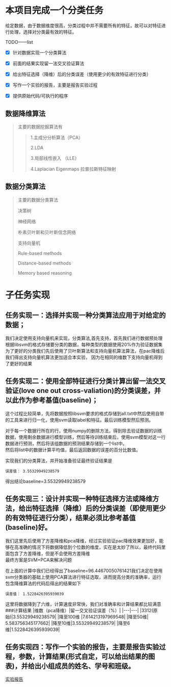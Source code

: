 # 本项目完成一个分类任务
给定数据，由于数据维度很高，分类过程中并不需要所有的特征，故可以对特征进行处理，选择对分类最有效的特征。

TODO——list

-[x] 针对数据实现一个分类算法

-[x] 前面的结果实现留一法交叉验证算法  

-[x] 给出特征选择（降维）后的分类误差（使用更少的有效特征进行分类）

-[x] 写作一个实验的报告，主要是报告实验过程

-[x] 提供原始代码/可执行的程序

## 数据降维算法
>主要的数据挖掘算法有
>
>>1.主成分分析算法（PCA）
>>
>>2.LDA
>>
>>3.局部线性嵌入 （LLE）
>>
>>4.Laplacian Eigenmaps 拉普拉斯特征映射
## 数据分类算法
>主要的数据分类算法
>
>决策树
>
>神经网络
>
>朴素贝叶斯和贝叶斯信念网络
>
>支持向量机
>
>Rule-based methods
>
>Distance-based methods
>
>Memory based reasoning

# 子任务实现

## 任务实现一：选择并实现一种分类算法应用于对给定的数据；
我们决定使用支持向量机来实现，分类算法,首先支持，首先我们进行数据预处理  
根据libsvm的格式存储要分类的数据，每种类型的数据使用20%作为验证数据集  
为了更好的分类我们先后使用了贝叶斯算法和支持向量机算法算法，在pac降维后我们得出支持向量机算法更加适合本实验，
因为在相同的维数下支持向量机得到了更好的结果 

## 任务实现二：使用全部特征进行分类计算出留一法交叉验证(love one out cross-valiation)的分类误差，并以此作为参考基值(baseline)；
这个过程比较简单，先将数据按照libsvm要求的格式存储到all.txt中然后使用自带的工具来进行归一化，使用svm读取label和特征。最后训练模型然后预测。  

对于每一个数据行所在的行，使用numpy的删除方法，得到除去验证数据的训练数据，使用剩余数据进行模型训练，然后等待训练结束后，使用svm模型对这一行数据进行预测，然后将该组数据的预测结果存储到一个list中。  
然后将list中的数据计算平均值，最后返回数据的误差的百分比数值。  

实现我们的分类算法，并开始准备验证最终验证结果是
```
误差值： 3.55329949238579
```
得出结论baseline=3.55329949238579

## 任务实现三：设计并实现一种特征选择方法或降维方法，给出特征选择（降维）后的分类误差（即使用更少的有效特征进行分类），结果必须比参考基值(baseline)好。


我们这里先后使用了方差降维和pca降维，经过实验验证pac降维效果更加好，能够在高准确的情况下将数据降低到个位数的维度，实在是太妙了所以，最终代码里面包含了方差降维，但是不会使用方差降维  
最终方案是SVM+PCA来解决问题

在上面的计算中我们已经得出了baseline=96.44670050761421我们决定在使用svm分类器的基础上使用PCA算法进行特征选取，进而提高分类的准确率，运行包含降维算法的代码后得出的结果如下  
```
误差值： 1.5228426395939039
```
这里将数据降到了六维，计算速度非常快，我们对准确率和计算结果都比较满意
###计算结果
|维数（pca降维）|留一交叉验证误差（%）|
|---|---|
|3312(原始)|3.55329949238579|
|降至100维 |7.614213197969548|
|降至50维| 5.583756345177662|
|降至10维|3.55329949238579|
|降至6维|1.5228426395939039|
## 任务实现四：写作一个实验的报告，主要是报告实验过程，参数，计算结果(形式自定，可以给出结果的图表)，并给出小组成员的姓名、学号和班级。

[实验报告](第13组实验报告.md)


